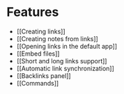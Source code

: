 # Features

- [[Creating links]]
- [[Creating notes from links]]
- [[Opening links in the default app]]
- [[Embed files]]
- [[Short and long links support]]
- [[Automatic link synchronization]]
- [[Backlinks panel]]
- [[Commands]]
